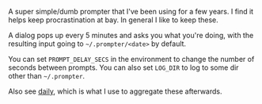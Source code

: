 A super simple/dumb prompter that I've been using for a few years. I find it
helps keep procrastination at bay. In general I like to keep these.

A dialog pops up every 5 minutes and asks you what you're doing, with the
resulting input going to `~/.prompter/<date>` by default.

You can set `PROMPT_DELAY_SECS` in the environment to change the number of
seconds between prompts. You can also set `LOG_DIR` to log to some dir other
than `~/.prompter`.

Also see [daily](https://github.com/cdown/daily), which is what I use to
aggregate these afterwards.
